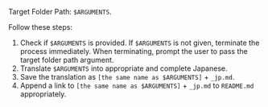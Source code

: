 Target Folder Path: `$ARGUMENTS`.

Follow these steps:

1.  Check if `$ARGUMENTS` is provided. If `$ARGUMENTS` is not given, terminate the process immediately. When terminating, prompt the user to pass the target folder path argument.
2.  Translate `$ARGUMENTS` into appropriate and complete Japanese.
3.  Save the translation as `[the same name as $ARGUMENTS]` + `_jp.md`.
4.  Append a link to `[the same name as $ARGUMENTS]` + `_jp.md` to `README.md` appropriately.
